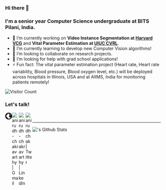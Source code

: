 <!--
**anirudh-chakravarthy/anirudh-chakravarthy** is a ✨ _special_ ✨ repository because its `README.md` (this file) appears on your GitHub profile.

Here are some ideas to get you started:

- 🔭 I’m currently working on ...
- 🌱 I’m currently learning ...
- 👯 I’m looking to collaborate on ...
- 🤔 I’m looking for help with ...
- 💬 Ask me about ...
- 📫 How to reach me: ...
- 😄 Pronouns: ...
- ⚡ Fun fact: ...
-->

### Hi there 👋

### I'm a senior year Computer Science undergraduate at BITS Pilani, India.
- 🔭 I’m currently working on **Video Instance Segmentation at [Harvard VCG](https://vcg.seas.harvard.edu/)** and **Vital Parameter Estimation at [UIUC CVRL](http://vision.ai.illinois.edu/)**.
- 🌱 I’m currently learning to develop new Computer Vision algorithms!
- 👯 I’m looking to collaborate on research projects.
- 🤔 I’m looking for help with grad school applications!
- ⚡ Fun fact: The vital parameter estimation project (Heart rate, Heart rate variability, Blood pressure, Blood oxygen level, etc.) will be deployed across hospitals in Illinois, USA and at AIIMS, India for monitoring patients remotely!


![Visitor Count](https://profile-counter.glitch.me/anirudh-chakravarthy/count.svg)


### Let's talk!

[<img align="left" alt="My website" width="22px" src="https://raw.githubusercontent.com/iconic/open-iconic/master/svg/globe.svg" />][website]
[<img align="left" alt="anirudh-chakravarthy | Gmail" width="22px" src="https://cdn.jsdelivr.net/npm/simple-icons@3.7.0/icons/gmail.svg" />][gmail]
[<img align="left" alt="anirudh-chakravarthy | LinkedIn" width="22px" src="https://cdn.jsdelivr.net/npm/simple-icons@v3/icons/linkedin.svg" />][linkedin]
[<img align="left" alt="anirudhchak | Twitter" width="22px" src="https://cdn.jsdelivr.net/npm/simple-icons@v3/icons/twitter.svg" />][twitter]

<br /> 

---

<img align="left" alt="'s Github Stats" src="https://github-readme-stats.vercel.app/api?username=anirudh-chakravarthy&show_icons=true&hide_border=true" />

[website]: https://sites.google.com/view/anirudhchakravarthy/
[gmail]: mailto:anirudh.s.chakravarthy@gmail.com
[twitter]: https://twitter.com/anirudhchak
[linkedin]: https://www.linkedin.com/in/anirudh-chakravarthy/